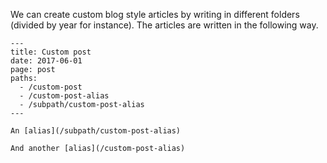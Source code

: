 We can create custom blog style articles by writing in different folders
(divided by year for instance).
The articles are written in the following way.

```
---
title: Custom post
date: 2017-06-01
page: post
paths:
  - /custom-post
  - /custom-post-alias
  - /subpath/custom-post-alias
---

An [alias](/subpath/custom-post-alias)

And another [alias](/custom-post-alias)
```
